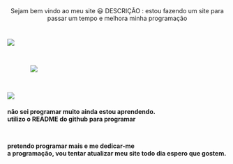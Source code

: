 
  
<div align="center"> Sejam bem vindo ao meu site 😃
DESCRIÇÃO : estou fazendo um site 
para passar um tempo e melhora minha programação </div>
<h1>


<a href="https://www.instagram.com/cauaaasantos/?hl=pt-br"><img src="https://img.shields.io/badge/Instagram-E4405F?style=for-the-badge&logo=instagram&logoColor=white" target="_blank"></a>&nbsp;&nbsp;&nbsp;&nbsp;&nbsp;&nbsp;&nbsp;&nbsp;&nbsp;&nbsp;&nbsp;&nbsp;&nbsp;&nbsp;&nbsp;&nbsp;&nbsp;&nbsp;&nbsp;&nbsp;&nbsp;&nbsp;&nbsp;&nbsp;&nbsp;&nbsp;&nbsp;&nbsp;&nbsp;&nbsp;&nbsp;&nbsp;&nbsp;&nbsp;&nbsp;&nbsp;&nbsp;&nbsp;&nbsp;&nbsp;&nbsp;&nbsp;&nbsp;&nbsp;&nbsp;&nbsp;&nbsp;&nbsp;&nbsp;&nbsp;&nbsp;&nbsp;&nbsp;&nbsp;&nbsp;&nbsp;&nbsp;&nbsp;&nbsp;&nbsp;&nbsp;&nbsp;&nbsp;&nbsp;&nbsp;&nbsp;&nbsp;&nbsp;&nbsp;&nbsp;&nbsp;&nbsp;&nbsp;&nbsp;&nbsp;&nbsp;&nbsp;&nbsp;&nbsp;&nbsp;&nbsp;&nbsp;&nbsp;&nbsp;<a href="https://api.whatsapp.com/send?phone=5521987020575"><img src="https://img.shields.io/badge/WhatsApp-25D366?style=for-the-badge&logo=whatsapp&logoColor=white" target="_blank"></a> <h1 align="right">
 <h1>
  <img href="https://github.com/cauadasilva/Cauasantos/" src="https://lh3.googleusercontent.com/pw/AIL4fc-m6ovo_u6XQAsfFWzPTK3UCswJfBfKfNmxoT89L-RgJ-A0oOZwLeZoaYgVqP6643vbgjG53Pr7icYVpS5pPapboQyj7xiAvbQeLv91h07NblA1ez9Y3_K4EZpSjAi3aKglFIe00xnB4CV1bqJkN8HT=w664-h657-s-no?authuser=0"
  </h1>
  

  
</h1>
<h4>
<div align="left">

não sei programar muito ainda estou aprendendo.<br> utilizo o README do github para programar
</div>&nbsp;

<p align="left">pretendo programar mais e me dedicar-me<br> a programação, vou tentar atualizar meu site todo dia espero que gostem.</p>
  </h4>
